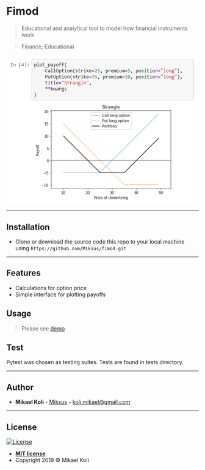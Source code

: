 # Fimod

> Educational and analytical tool to model how financial instruments work

> Finance, Educational

![Orderbook](docs/img/example_strangle_strategy.png)

---

## Installation


- Clone or download the source code this repo to your local machine using `https://github.com/Miksus/fimod.git`


---

## Features
- Calculations for option price
- Simple interface for plotting payoffs


## Usage
> Please see [demo](demo.ipynb)

## Test
Pytest was chosen as testing suites. Tests are found in tests directory. 

---

## Author

* **Mikael Koli** - [Miksus](https://github.com/Miksus) - koli.mikael@gmail.com

---
## License

[![License](http://img.shields.io/:license-mit-blue.svg?style=flat-square)](http://badges.mit-license.org)

- **[MIT license](http://opensource.org/licenses/mit-license.php)**
- Copyright 2019 © Mikael Koli